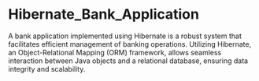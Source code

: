 # Hibernate_Bank_Application
A bank application implemented using Hibernate is a robust system that facilitates efficient management of banking operations. Utilizing Hibernate, an Object-Relational Mapping (ORM) framework, allows seamless interaction between Java objects and a relational database, ensuring data integrity and scalability.
